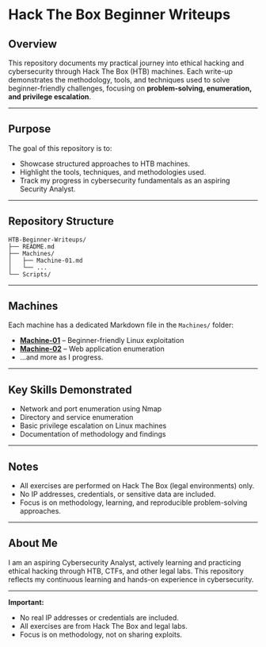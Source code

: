 # Hack The Box Beginner Writeups

## Overview
This repository documents my practical journey into ethical hacking and cybersecurity through Hack The Box (HTB) machines. 
Each write-up demonstrates the methodology, tools, and techniques used to solve beginner-friendly challenges, focusing on **problem-solving, enumeration, and privilege escalation**.

---

## Purpose
The goal of this repository is to:
- Showcase structured approaches to HTB machines.
- Highlight the tools, techniques, and methodologies used.
- Track my progress in cybersecurity fundamentals as an aspiring Security Analyst.

---

## Repository Structure
```text
HTB-Beginner-Writeups/
├── README.md
├── Machines/
│   ├── Machine-01.md
│   └── ...
└── Scripts/
```
---

## Machines
Each machine has a dedicated Markdown file in the `Machines/` folder:
- **[Machine-01](Machines/Machine-01.md)** – Beginner-friendly Linux exploitation
- **[Machine-02](Machines/Machine-02.md)** – Web application enumeration
- …and more as I progress.

---

## Key Skills Demonstrated
- Network and port enumeration using Nmap
- Directory and service enumeration
- Basic privilege escalation on Linux machines
- Documentation of methodology and findings

---

## Notes
- All exercises are performed on Hack The Box (legal environments) only.  
- No IP addresses, credentials, or sensitive data are included.  
- Focus is on methodology, learning, and reproducible problem-solving approaches.

---

## About Me
I am an aspiring Cybersecurity Analyst, actively learning and practicing ethical hacking through HTB, CTFs, and other legal labs. This repository reflects my continuous learning and hands-on experience in cybersecurity.

---

**Important:**
- No real IP addresses or credentials are included.
- All exercises are from Hack The Box and legal labs.
- Focus is on methodology, not on sharing exploits.

